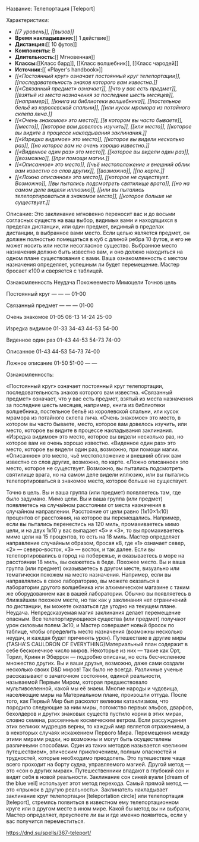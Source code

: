 Название: Телепортация \[Teleport] 

Характеристики:
- *[[7 уровень]], [[вызов]]*
- **Время накладывания:**[[ 1 действие]]
- **Дистанция:**[[ 10 футов]]
- **Компоненты:** В
- **Длительность:**[[ Мгновенная]]
- **Классы:**[[Класс  бард]], [[Класс волшебник]], [[Класс чародей]]
- **Источник:**[[ «Player's handbook»]]
- *[[«Постоянный круг» означает постоянный круг телепортации]], [[последовательность знаков которого вам известна.]]*
- *[[«Связанный предмет» означает]], [[что у вас есть предмет]], [[взятый из места назначения за последние шесть месяцев]], [[например]], [[книга из библиотеки волшебника]], [[постельное бельё из королевской спальни]], [[или кусок мрамора из потайного склепа лича.]]*
- *[[«Очень знакомое» это место]], [[в котором вы часто бываете]], [[место]], [[которое вам довелось изучить]], [[или место]], [[которое вы видите в процессе накладывания заклинания.]]*
- *[[«Изредка видимое» это место]], [[которое вы видели несколько раз]], [[но которое вам не очень хорошо известно.]]*
- *[[«Виденное один раз» это место]], [[которое вы видели один раз]], [[возможно]], [[при помощи магии.]]*
- *[[«Описанное» это место]], [[чьё местоположение и внешний облик вам известно со слов других]], [[возможно]], [[по карте.]]*
- *[[«Ложно описанное» это место]], [[которое не существует. Возможно]], [[вы пытались подсмотреть святилище врага]], [[но на самом деле видели иллюзию]], [[или вы пытались телепортироваться в знакомое место]], [[которое больше не существует.]]*

Описание:
Это заклинание мгновенно переносит вас и до восьми согласных существ на ваш выбор, видимых вами и находящихся в пределах дистанции, или один предмет, видимый в пределах дистанции, в выбранное вами место. Если целью является предмет, он должен полностью помещаться в куб с длиной ребра 10 футов, и его не может носить или нести несогласное существо.
Выбранное место назначения должно быть известно вам, и оно должно находиться на одном плане существования с вами. Ваша ознакомленность с местом назначения определяет, успешным ли будет перемещение. Мастер бросает к100 и сверяется с таблицей.


Ознакомленность
Неудача
Похожееместо
Мимоцели
Точнов цель


Постоянный круг
—
—
—
01-00


Связанный предмет
—
—
—
01-00


Очень знакомое
01-05
06-13
14-24
25-00


Изредка видимое
01-33
34-43
44-53
54-00


Виденное один раз
01-43
44-53
54-73
74-00


Описанное
01-43
44-53
54-73
74-00


Ложное описание
01-50
51-00
—
—




Ознакомленность:

«Постоянный круг» означает постоянный круг телепортации, последовательность знаков которого вам известна.
«Связанный предмет» означает, что у вас есть предмет, взятый из места назначения за последние шесть месяцев, например, книга из библиотеки волшебника, постельное бельё из королевской спальни, или кусок мрамора из потайного склепа лича.
«Очень знакомое» это место, в котором вы часто бываете, место, которое вам довелось изучить, или место, которое вы видите в процессе накладывания заклинания.
«Изредка видимое» это место, которое вы видели несколько раз, но которое вам не очень хорошо известно.
«Виденное один раз» это место, которое вы видели один раз, возможно, при помощи магии.
«Описанное» это место, чьё местоположение и внешний облик вам известно со слов других, возможно, по карте.
«Ложно описанное» это место, которое не существует. Возможно, вы пытались подсмотреть святилище врага, но на самом деле видели иллюзию, или вы пытались телепортироваться в знакомое место, которое больше не существует.

Точно в цель. Вы и ваша группа (или предмет) появляетесь там, где было задумано.
Мимо цели. Вы и ваша группа (или предмет) появляетесь на случайном расстоянии от места назначения в случайном направлении. Расстояние от цели равно (1к10​×​1к10) процентов от расстояния, на которое вы перемещались. Например, если вы пытались перенестись на 120 миль, промахиваетесь мимо цели, и на двух 1к10 у вас выпадает «5» и «3», то вы промахиваетесь мимо цели на 15 процентов, то есть на 18 миль. Мастер определяет направление случайным образом, бросая к8, где «1» означает север, «2» — северо-восток, «3» — восток, и так далее. Если вы телепортировались в город на побережье, и оказываетесь в море на расстоянии 18 миль, вы окажетесь в беде.
Похожее место. Вы и ваша группа (или предмет) оказываетесь в другом месте, визуально или тематически похожем на место назначения. Например, если вы направлялись в свою лабораторию, вы можете оказаться в лаборатории другого волшебника или алхимическом магазине с таким же оборудованием как в вашей лаборатории. Обычно вы появляетесь в ближайшем похожем месте, но так как у заклинания нет ограничений по дистанции, вы можете оказаться где угодно на текущем плане.
Неудача. Непредсказуемая магия заклинания делает перемещение опасным. Все телепортирующиеся существа (или предмет) получают урон силовым полем 3к10, и Мастер совершает новый бросок по таблице, чтобы определить место назначения (возможны несколько неудач, и каждая будет причинять урон).
Путешествие в другие миры (TASHA'S CAULDRON OF EVERYTHING)Материальный план содержит в себе бесконечное число миров. Некоторые из них — такие как Орт, Торил, Кринн и Эберрон — подробно описаны, но есть бесчисленное множество других. Вы и ваши друзья, возможно, даже сами создали несколько своих D&D миров!
Так было не всегда. Различные ученые рассказывают о зачаточном состоянии, единой реальности, называемой Первым Миром, которая предшествовало мультивселенной, какой мы её знаем. Многие народы и чудовища, населяющие миры на Материальном плане, произошли оттуда. После того, как Первый Мир был расколот великим катаклизмом, что породило следующие за ним миры, потомство первых эльфов, дварфов, бехолдеров и других знаковых существ пустило корни в этих мирах, словно семена, рассеянные космическим ветром. Если рассуждения этих великих мудрецов верны, то каждый мир является отражением, а в некоторых случаях искажением Первого Мира.
Перемещения между этими мирами редки, но возможны и могут быть осуществлены различными способами. Один из таких методов называется «великим путешествием», эпическим приключением, полным опасностей и трудностей, которые необходимо преодолеть. Это путешествие чаще всего проходит на борту судна, управляемого магией.
Другой метод — это «сон о других мирах». Путешественники впадают в глубокий сон и видят себя в новой реальности. Заклинание сон синей вуали [dream of the blue veil] использует этот метод перехода.
Самый прямой метод — это «прыжок в другую реальность». Заклинатель накладывает заклинание круг телепортации [teleportation circle] или телепортация [teleport], стремясь появиться в известном ему телепортационном круге или в другом месте в ином мире.
Какой бы метод вы ни выбрали, Мастер определяет, преуспеете ли вы и где именно появитесь, если у вас получится переместиться.

https://dnd.su/spells/367-teleport/